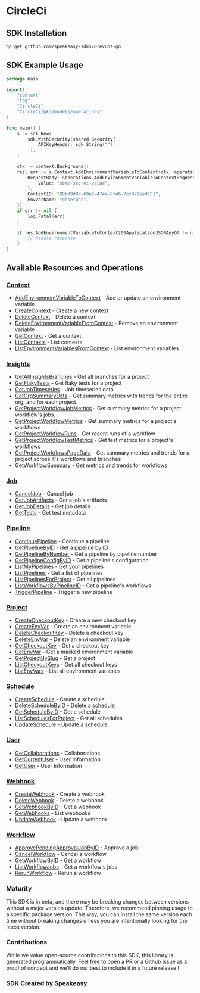 # CircleCi

<!-- Start SDK Installation -->
## SDK Installation

```bash
go get github.com/speakeasy-sdks/DrevOps-go
```
<!-- End SDK Installation -->

## SDK Example Usage
<!-- Start SDK Example Usage -->
```go
package main

import(
	"context"
	"log"
	"CircleCi"
	"CircleCi/pkg/models/operations"
)

func main() {
    s := sdk.New(
        sdk.WithSecurity(shared.Security{
            APIKeyHeader: sdk.String(""),
        }),
    )

    ctx := context.Background()
    res, err := s.Context.AddEnvironmentVariableToContext(ctx, operations.AddEnvironmentVariableToContextRequest{
        RequestBody: &operations.AddEnvironmentVariableToContextRequestBody{
            Value: "some-secret-value",
        },
        ContextID: "89bd9d8d-69a6-474e-8f46-7cc8796ed151",
        EnvVarName: "deserunt",
    })
    if err != nil {
        log.Fatal(err)
    }

    if res.AddEnvironmentVariableToContext200ApplicationJSONAnyOf != nil {
        // handle response
    }
}
```
<!-- End SDK Example Usage -->

<!-- Start SDK Available Operations -->
## Available Resources and Operations


### [Context](docs/context/README.md)

* [AddEnvironmentVariableToContext](docs/context/README.md#addenvironmentvariabletocontext) - Add or update an environment variable
* [CreateContext](docs/context/README.md#createcontext) - Create a new context
* [DeleteContext](docs/context/README.md#deletecontext) - Delete a context
* [DeleteEnvironmentVariableFromContext](docs/context/README.md#deleteenvironmentvariablefromcontext) - Remove an environment variable
* [GetContext](docs/context/README.md#getcontext) - Get a context
* [ListContexts](docs/context/README.md#listcontexts) - List contexts
* [ListEnvironmentVariablesFromContext](docs/context/README.md#listenvironmentvariablesfromcontext) - List environment variables

### [Insights](docs/insights/README.md)

* [GetAllInsightsBranches](docs/insights/README.md#getallinsightsbranches) - Get all branches for a project
* [GetFlakyTests](docs/insights/README.md#getflakytests) - Get flaky tests for a project
* [GetJobTimeseries](docs/insights/README.md#getjobtimeseries) - Job timeseries data
* [GetOrgSummaryData](docs/insights/README.md#getorgsummarydata) - Get summary metrics with trends for the entire org, and for each project.
* [GetProjectWorkflowJobMetrics](docs/insights/README.md#getprojectworkflowjobmetrics) - Get summary metrics for a project workflow's jobs.
* [GetProjectWorkflowMetrics](docs/insights/README.md#getprojectworkflowmetrics) - Get summary metrics for a project's workflows
* [GetProjectWorkflowRuns](docs/insights/README.md#getprojectworkflowruns) - Get recent runs of a workflow
* [GetProjectWorkflowTestMetrics](docs/insights/README.md#getprojectworkflowtestmetrics) - Get test metrics for a project's workflows
* [GetProjectWorkflowsPageData](docs/insights/README.md#getprojectworkflowspagedata) - Get summary metrics and trends for a project across it's workflows and branches
* [GetWorkflowSummary](docs/insights/README.md#getworkflowsummary) - Get metrics and trends for workflows

### [Job](docs/job/README.md)

* [CancelJob](docs/job/README.md#canceljob) - Cancel job
* [GetJobArtifacts](docs/job/README.md#getjobartifacts) - Get a job's artifacts
* [GetJobDetails](docs/job/README.md#getjobdetails) - Get job details
* [GetTests](docs/job/README.md#gettests) - Get test metadata

### [Pipeline](docs/pipeline/README.md)

* [ContinuePipeline](docs/pipeline/README.md#continuepipeline) - Continue a pipeline
* [GetPipelineByID](docs/pipeline/README.md#getpipelinebyid) - Get a pipeline by ID
* [GetPipelineByNumber](docs/pipeline/README.md#getpipelinebynumber) - Get a pipeline by pipeline number
* [GetPipelineConfigByID](docs/pipeline/README.md#getpipelineconfigbyid) - Get a pipeline's configuration
* [ListMyPipelines](docs/pipeline/README.md#listmypipelines) - Get your pipelines
* [ListPipelines](docs/pipeline/README.md#listpipelines) - Get a list of pipelines
* [ListPipelinesForProject](docs/pipeline/README.md#listpipelinesforproject) - Get all pipelines
* [ListWorkflowsByPipelineID](docs/pipeline/README.md#listworkflowsbypipelineid) - Get a pipeline's workflows
* [TriggerPipeline](docs/pipeline/README.md#triggerpipeline) - Trigger a new pipeline

### [Project](docs/project/README.md)

* [CreateCheckoutKey](docs/project/README.md#createcheckoutkey) - Create a new checkout key
* [CreateEnvVar](docs/project/README.md#createenvvar) - Create an environment variable
* [DeleteCheckoutKey](docs/project/README.md#deletecheckoutkey) - Delete a checkout key
* [DeleteEnvVar](docs/project/README.md#deleteenvvar) - Delete an environment variable
* [GetCheckoutKey](docs/project/README.md#getcheckoutkey) - Get a checkout key
* [GetEnvVar](docs/project/README.md#getenvvar) - Get a masked environment variable
* [GetProjectBySlug](docs/project/README.md#getprojectbyslug) - Get a project
* [ListCheckoutKeys](docs/project/README.md#listcheckoutkeys) - Get all checkout keys
* [ListEnvVars](docs/project/README.md#listenvvars) - List all environment variables

### [Schedule](docs/schedule/README.md)

* [CreateSchedule](docs/schedule/README.md#createschedule) - Create a schedule
* [DeleteScheduleByID](docs/schedule/README.md#deleteschedulebyid) - Delete a schedule
* [GetScheduleByID](docs/schedule/README.md#getschedulebyid) - Get a schedule
* [ListSchedulesForProject](docs/schedule/README.md#listschedulesforproject) - Get all schedules
* [UpdateSchedule](docs/schedule/README.md#updateschedule) - Update a schedule

### [User](docs/user/README.md)

* [GetCollaborations](docs/user/README.md#getcollaborations) - Collaborations
* [GetCurrentUser](docs/user/README.md#getcurrentuser) - User Information
* [GetUser](docs/user/README.md#getuser) - User Information

### [Webhook](docs/webhook/README.md)

* [CreateWebhook](docs/webhook/README.md#createwebhook) - Create a webhook
* [DeleteWebhook](docs/webhook/README.md#deletewebhook) - Delete a webhook
* [GetWebhookByID](docs/webhook/README.md#getwebhookbyid) - Get a webhook
* [GetWebhooks](docs/webhook/README.md#getwebhooks) - List webhooks
* [UpdateWebhook](docs/webhook/README.md#updatewebhook) - Update a webhook

### [Workflow](docs/workflow/README.md)

* [ApprovePendingApprovalJobByID](docs/workflow/README.md#approvependingapprovaljobbyid) - Approve a job
* [CancelWorkflow](docs/workflow/README.md#cancelworkflow) - Cancel a workflow
* [GetWorkflowByID](docs/workflow/README.md#getworkflowbyid) - Get a workflow
* [ListWorkflowJobs](docs/workflow/README.md#listworkflowjobs) - Get a workflow's jobs
* [RerunWorkflow](docs/workflow/README.md#rerunworkflow) - Rerun a workflow
<!-- End SDK Available Operations -->

### Maturity

This SDK is in beta, and there may be breaking changes between versions without a major version update. Therefore, we recommend pinning usage
to a specific package version. This way, you can install the same version each time without breaking changes unless you are intentionally
looking for the latest version.

### Contributions

While we value open-source contributions to this SDK, this library is generated programmatically.
Feel free to open a PR or a Github issue as a proof of concept and we'll do our best to include it in a future release !

### SDK Created by [Speakeasy](https://docs.speakeasyapi.dev/docs/using-speakeasy/client-sdks)

